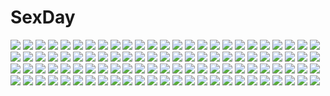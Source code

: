 # SexDay
![](https://konachan.com/jpeg/8e330d6e5b3650aee0377ff6c8858102/Konachan.com%20-%20127148%20apricot_cherry%20ass%20ayame_sakura%20blush%20brown_hair%20game_cg%20oshirikko_venus%20panties%20school_uniform%20toma_%28asagayatei%29%20underwear.jpg)
![](https://konachan.com/jpeg/cfd103dc5c0efb4cedce343c284c9814/Konachan.com%20-%20126538%20ass%20blush%20censored%20dress%20gakuou%20game_cg%20korie_riko%20nopan%20purple_hair%20pussy%20pussy_juice%20tenguji_aquarius_uduki.jpg)
![](https://konachan.com/image/81313c386a1bc2c28afab248de1ce85b/Konachan.com%20-%20272904%205555_96%20animal%20azur_lane%20bird%20blue_eyes%20breasts%20clouds%20japanese_clothes%20jpeg_artifacts%20kimono%20long_hair%20signed%20silhouette%20sky%20thighhighs%20white_hair.jpg)
![](https://konachan.com/jpeg/84c9673664a68696537af8379a4a0865/Konachan.com%20-%20297090%202girls%20azu_torako%20blonde_hair%20blush%20bow%20dress%20emori_el%20emori_miku%20gray_hair%20green_eyes%20headdress%20hug%20long_hair%20rain%20waifu2x%20water%20watermark%20wristwear.jpg)
![](https://konachan.com/image/6fd19068ca8c003100e5e35b49ba1ed9/Konachan.com%20-%20110771%20barefoot%20book%20flat_chest%20ikeda_yasuhiro%20long_hair%20navel%20nude%20pointed_ears%20purple_eyes%20purple_hair%20tagme%20tattoo%20topless%20twintails%20watermark.jpg)
![](https://konachan.com/jpeg/0032b767a8796f97f25cbdd4c1b61b8f/Konachan.com%20-%20134924%20blue_eyes%20blue_hair%20game_cg%20shindan_no_kekka_sore_wa_koi_no_yamai_desu.jpg)
![](https://konachan.com/jpeg/aa0c14aca5bd1ee396d69e4a75afa937/Konachan.com%20-%20204762%20bike_shorts%20blush%20gray_hair%20higejii%20konpaku_youmu%20myon%20see_through%20short_hair%20shorts%20skirt%20sword%20touhou%20weapon%20wet.jpg)
![](https://konachan.com/image/3d207f8f4a468ad6b6ffd52e92bc8459/Konachan.com%20-%2022319%20aquaplus%20kusakabe_yuki%20leaf%20nakamura_takeshi%20to_heart%20to_heart_2.jpg)
![](https://konachan.com/image/99b38fb6a5d8a0dd169ea272a4195ea0/Konachan.com%20-%20218418%20long_hair%20megurine_luka%20no.18%20pink_hair%20vocaloid.jpg)
![](https://konachan.com/image/14fd9c941a3e8d408228e3964413a2aa/Konachan.com%20-%20143923%202girls%20blonde_hair%20blush%20breasts%20brown_eyes%20brown_hair%20gouda_nagi%20jpeg_artifacts%20long_hair%20nipples%20original%20ribbons%20shirt_lift%20short_hair%20yuri.jpg)
![](https://konachan.com/jpeg/10f31c4c8e69bb4a0f18b9a9ca9a1c10/Konachan.com%20-%20116094%20blonde_hair%20dress%20fairy%20hat%20lily_white%20long_hair%20petals%20touhou%20wings.jpg)
![](https://konachan.com/image/355074533672e36aad6d940f2af148b4/Konachan.com%20-%2047554%20cirno%20fairy%20natsumiya_yuzu%20touhou.jpg)
![](https://konachan.com/image/8fd7317bd01b1c7786c5082a42bf06ed/Konachan.com%20-%20116351%20ass%20hirasawa_yui%20k-on%21%20nakano_azusa%20ringo78.jpg)
![](https://konachan.com/jpeg/90b01775fc9d15386d6d3ad312733b9a/Konachan.com%20-%20165417%20animal%20bird%20innocent_grey%20kara_no_shoujo%20kuchiki_touko%20sky%20sugina_miki%20wings.jpg)
![](https://konachan.com/image/3b1960a94a85ae19bf472533af938d8a/Konachan.com%20-%20185968%20a9b_%28louis814%29%20animal_ears%20breasts%20cleavage%20federica_n_doglio%20motorcycle%20open_shirt%20strike_witches.jpg)
![](https://konachan.com/jpeg/039ce713bb23ebe5968b0284c9bec901/Konachan.com%20-%20170711%20black_hair%20blonde_hair%20blood%20brown_hair%20crying%20gray_eyes%20headband%20hyuuga_neji%20long_hair%20male%20naruto%20purple_eyes%20short_hair%20tears%20uniform%20white_tiger.jpg)
![](https://konachan.com/image/a173a2d0d1eed76d5dbebfa92baa2ce3/Konachan.com%20-%20117821%20black_hair%20christmas%20dress%20game_cg%20huke%20night%20shiina_mayuri%20short_hair%20sky%20stars%20steins%3Bgate%20tagme%20tree.jpg)
![](https://konachan.com/image/bfb5e4cf76f88bc34c71a9cadf7b94e4/Konachan.com%20-%2081472%20breasts%20estel_freesia%20kakesu%20long_hair%20nipples%20nude%20pussy%20ribbons%20spread_legs%20tagme%20thighhighs%20uncensored%20yoake_mae_yori_ruri_iro_na.jpg)
![](https://konachan.com/image/3aef70accace88fd9376e3fff49c184a/Konachan.com%20-%20126965%20blue_hair%20breasts%20censored%20cum%20kaku_seiga%20miyako_yoshika%20nipples%20paizuri%20penis%20reiha%20touhou.jpg)
![](https://konachan.com/image/b394f260ce36eac5b194816bc237f373/Konachan.com%20-%2024317%20green%20nishimata_aoi.jpg)
![](https://konachan.com/image/797dfad42dc2e7af3eeafba8423b355a/Konachan.com%20-%2072486%20izayoi_sakuya%20teruru%20touhou.jpg)
![](https://konachan.com/image/9eab53bc1ba3a367ab04234491eb36ea/Konachan.com%20-%20305310%20blush%20chao_wu_xing_xian%20clouds%20flowers%20kokkoro%20pointed_ears%20princess_connect%21%20purple_eyes%20short_hair%20sky%20staff%20white_hair.jpg)
![](https://konachan.com/image/162f3eb3c10be0953932d028bab946f9/Konachan.com%20-%20167145%20blonde_hair%20blue_eyes%20bow%20eyepatch%20food%20green_eyes%20gun%20logo%20long_hair%20miyasu_sanae%20orange_hair%20short_hair%20skirt%20weapon%20white_hair%20yasouji_ai.jpg)
![](https://konachan.com/image/489a3867d4155b868b37ede83384e8ac/Konachan.com%20-%20157469%20blonde_hair%20blue_eyes%20blush%20food%20fuyuichi%20kamikita_komari%20little_busters%21%20ribbons%20school_uniform%20wink.jpg)
![](https://konachan.com/jpeg/ca88fff549bcd691f5dc81a466d1febc/Konachan.com%20-%20237387%20aliasing%20black_hair%20blush%20gray_eyes%20japanese_clothes%20matsunaga_kouyou%20miko%20nopan%20original%20short_hair%20socks%20spread_legs%20white.jpg)
![](https://konachan.com/jpeg/cfed87978d40528aa9216257c7a9066b/Konachan.com%20-%20120230%20agano_hikaru%20game_cg%20izuna_zanshinken%20male%20musumi_koutarou.jpg)
![](https://konachan.com/jpeg/11452abdf294021043060e23fdf9f5c7/Konachan.com%20-%20152726%20ass%20bed%20blush%20breasts%20censored%20cum%20game_cg%20hasegawa_yukino%20iinazuke_wa_imouto-sama%20nipples%20sex%20usami_haruka%20usami_yuuna.jpg)
![](https://konachan.com/image/31677a23cd516bc18e9774c2880f321a/Konachan.com%20-%208527%20clamp%20mokona.jpg)
![](https://konachan.com/jpeg/2dbc65af34c5e3ca947842bbbe498056/Konachan.com%20-%20265197%20bath%20bathtub%20blush%20braids%20breast_grab%20breasts%20game_cg%20moonstone%20nipples%20nude%20penis%20ponytail%20pussy%20red_hair%20sex%20short_hair%20uncensored%20yellow_eyes.jpg)
![](https://konachan.com/jpeg/481ad5d9eb48c3d38ff29edf675c5fa1/Konachan.com%20-%20292926%20anthropomorphism%20ass%20blush%20brown_hair%20chain%20kantai_collection%20nuka_%28nvkka%29%20school_uniform%20short_hair%20signed%20skirt_lift%20yellow_eyes.jpg)
![](https://konachan.com/image/1c5ed98471317c09139326a9daf463a5/Konachan.com%20-%20189810%20animal%20bird%20building%20dark%20original%20ruins%20scenic%20you_%28shimizu%29.jpg)
![](https://konachan.com/jpeg/b28b48fd593763173a1e0ceb4ef2eec1/Konachan.com%20-%2050311%20mahou_shoujo_lyrical_nanoha%20mahou_shoujo_lyrical_nanoha_strikers%20takamachi_nanoha.jpg)
![](https://konachan.com/jpeg/5307ff098521bd48e2511a151f6500b5/Konachan.com%20-%20190165%20amagi_yukiko%20black_eyes%20black_hair%20hullabaloo%20konohana_sakuya%20long_hair%20pantyhose%20persona%20persona_4%20school_uniform%20skirt%20wings.jpg)
![](https://konachan.com/jpeg/86b0623450cd1d0684f1447c01133625/Konachan.com%20-%20251831%20anthropomorphism%20brown_eyes%20dress%20kantai_collection%20long_hair%20murakumo_%28kancolle%29%20oweee%20panties%20pantyhose%20tie%20underwear%20white%20white_hair.jpg)
![](https://konachan.com/jpeg/d0473a83313be10ce5ddb16213c04154/Konachan.com%20-%20169512%20animal%20bird%20brown_eyes%20brown_hair%20car%20cat%20doll%20drink%20gray_hair%20group%20headband%20kutchii%20long_hair%20necklace%20shorts%20skirt%20socks%20tail%20tie%20umbrella.jpg)
![](https://konachan.com/image/06eb0bbcea232de273a131a5efbef96d/Konachan.com%20-%20173174%20armor%20blonde_hair%20blue_eyes%20breasts%20cleavage%20evan_yang%20horns%20long_hair%20original.jpg)
![](https://konachan.com/image/9e906b32bf1cde73f2456efa7e12ada6/Konachan.com%20-%209655%20gotoh_keiji%20kiddy_grade%20viola.jpg)
![](https://konachan.com/jpeg/64fe7087b808723c8aba1fa4aec5937f/Konachan.com%20-%20300968%20anus%20aqua_eyes%20ass%20barefoot%20bed%20blush%20breasts%20dress%20gmkj%20headdress%20long_hair%20nipples%20pussy%20pussy_juice%20skirt_lift%20tears%20tiara%20uncensored%20watermark.jpg)
![](https://konachan.com/image/04da174d48c76cfc858949d57e3b59ce/Konachan.com%20-%2049873%20hatsune_miku%20mocchiri_oyaji%20vocaloid.jpg)
![](https://konachan.com/image/a6d9552fed535f13cf711f218b46a7fc/Konachan.com%20-%20235627%202girls%20aqua_eyes%20bed%20black_hair%20blush%20bow%20breasts%20cat_smile%20catgirl%20long_hair%20neko_works%20nekopara%20no_bra%20sayori%20topless%20twintails%20white_hair.jpg)
![](https://konachan.com/jpeg/4b12cfab02a5d9a8236af42b3c9258e9/Konachan.com%20-%20136637%20bath%20black_hair%20blush%20breasts%20game_cg%20habane_kotori%20kono_oozora_ni_tsubasa_wo_hirogete%20long_hair%20nipples%20nude%20sex%20water%20wet.jpg)
![](https://konachan.com/jpeg/e1866f4955f767b226c8527f806dd6c3/Konachan.com%20-%20182673%20barefoot%20cameltoe%20collar%20golden_darkness%20horns%20long_hair%20navel%20orange_hair%20panties%20red_eyes%20spread_legs%20to_love_ru%20underwear%20yabuki_kentarou.jpg)
![](https://konachan.com/image/ac0e2ba0cb6ee2f26ad02cf883cb5dc5/Konachan.com%20-%20228689%20animal%20blue_eyes%20blush%20bow%20brown_eyes%20cat%20dark_skin%20glasses%20gray_hair%20group%20iijima_yun%20long_hair%20new_game%21%20petals%20ponytail%20twintails%20yagami_kou.jpg)
![](https://konachan.com/image/0aaae17021cd699fc2ced166ba173533/Konachan.com%20-%20145545%202girls%20blue_hair%20boots%20bow%20clouds%20food%20fruit%20hat%20leaves%20long_hair%20nagae_iku%20nekominase%20purple_hair%20red_eyes%20short_hair%20skirt%20sky%20touhou.jpg)
![](https://konachan.com/image/ca5e546cc657db99fe163da994745deb/Konachan.com%20-%20204991%20barefoot%20drink%20flowers%20food%20fruit%20green_eyes%20group%20headband%20junkpuyo%20long_hair%20original%20pink_eyes%20ponytail%20red_hair%20sideboob%20signed%20sleeping%20towel.jpg)
![](https://konachan.com/jpeg/07848858a4883b02e6fa52d1eaf3c5d9/Konachan.com%20-%2097742%20black_hair%20blue_hair%20boots%20cape%20dress%20gloves%20group%20gun%20hat%20hatsuko%20headband%20long_hair%20pink_hair%20red_hair%20ribbons%20short_hair%20sword%20tomoe_mami%20weapon.jpg)
![](https://konachan.com/jpeg/298719d390679fe0f64ad59826943b94/Konachan.com%20-%20289776%20breasts%20cleavage%20clouds%20dress%20feathers%20gray_hair%20instrument%20long_hair%20original%20petals%20red_eyes%20ribbons%20scan%20see_through%20sky%20twintails%20violin%20wings.jpg)
![](https://konachan.com/image/327db2b255781841be9e715cc845f27f/Konachan.com%20-%2021802%20bakuretsu_tenshi%20gun%20jo%20weapon.jpg)
![](https://konachan.com/image/ee2644588192ff422e5d405f48e6f369/Konachan.com%20-%2078827%20blush%20braids%20breasts%20cleavage%20dress%20fujii_yuki%20glasses%20gloves%20green_eyes%20long_hair%20meguri_megureba_megurutoki%21%3F%20purple_hair%20ribbons.jpg)
![](https://konachan.com/jpeg/93f72a6fc7439cb04c5f217ed833f2e7/Konachan.com%20-%20255312%20bikini_top%20blonde_hair%20blush%20braids%20brown_eyes%20cameltoe%20flowers%20garter%20headdress%20kneehighs%20panties%20petals%20saber%20saber_alter%20short_hair%20tree%20underwear.jpg)
![](https://konachan.com/image/929f4a419661c8c4c1373d42d6b59c05/Konachan.com%20-%20302552%20anthropomorphism%20azur_lane%20blue_eyes%20blue_hair%20blush%20bondage%20breasts%20chain%20chapayev_%28azur_lane%29%20lactation%20moepush%20nipples%20nude%20short_hair.jpg)
![](https://konachan.com/jpeg/af5de95a020f4ca2a6aff32d7e3ceb79/Konachan.com%20-%20256542%20dragon%20leaves%20long_hair%20orange%20original%20reflection%20ryky%20scenic%20signed%20silhouette%20tree%20water.jpg)
![](https://konachan.com/image/0589cd665b461ba5e4107aab651f7851/Konachan.com%20-%20223920%20achilles%20atalanta_%28fate%29%20fate_apocrypha%20fate_%28series%29%20group%20karna%20male%20mukade_%28siieregannsu%29%20semiramis%20shirou_kotomine%20spartacus%20william_shakespeare.jpg)
![](https://konachan.com/image/e5a45d7b21decee8ede5383ecb04e606/Konachan.com%20-%2073087%20ayuzawa_misaki%20black_hair%20brown_eyes%20close%20kaichou_wa_maid_sama%20long_hair%20ribbons%20vector.jpg)
![](https://konachan.com/jpeg/0f66ad80259e14a2ea80402ff4b1d080/Konachan.com%20-%20264096%20aqua_eyes%20armor%20blonde_hair%20darkness_%28konosuba%29%20disco_brando%20dress%20gloves%20kono_subarashii_sekai_ni_shukufuku_wo%21%20long_hair%20ponytail%20signed.jpg)
![](https://konachan.com/image/6b498d424cb5973fc6dd2b7655dfa958/Konachan.com%20-%20235617%20aqua_eyes%20blonde_hair%20guitar%20headphones%20instrument%20kagamine_len%20kagamine_rin%20male%20microphone%20music%20ryou_%28fallxalice%29%20short_hair%20shorts%20vocaloid.jpg)
![](https://konachan.com/image/6325cba1ac9600457385fa51b5860818/Konachan.com%20-%2036981%20momose_mio%20pastel%20yukiusagi.jpg)
![](https://konachan.com/image/e70bbe4b32da65c8a815d4d126814ea0/Konachan.com%20-%2016198%20cigarette%20ginko_%28mushishi%29%20mushishi%20smoke%20white_hair.jpg)
![](https://konachan.com/jpeg/d6859451f1218998e73924afe4997629/Konachan.com%20-%20164817%20asahi_%28ge_nyu%29%20breasts%20hatsune_miku%20miku_append%20navel%20vocaloid.jpg)
![](https://konachan.com/jpeg/ba1b52c2f54581f9bf3133a0d070111f/Konachan.com%20-%20245789%2031_%28poping31%29%20black_hair%20blush%20bow%20japanese_clothes%20long_hair%20original%20petals.jpg)
![](https://konachan.com/jpeg/f62944ee806e029aa3f1a7158543d1e4/Konachan.com%20-%20207273%202girls%20animal_ears%20aoki_shizumi%20blush%20brown_hair%20catgirl%20headdress%20idolmaster%20long_hair%20maid%20nitta_minami%20sketch%20tail%20wristwear%20yuri.jpg)
![](https://konachan.com/image/38b3f91cbbab54a7f92c6e18d1a873d1/Konachan.com%20-%2097283%20blue_eyes%20censored%20gothic%20nopan%20pussy%20scan%20spread_legs%20thighhighs%20white_hair.jpg)
![](https://konachan.com/image/1d26fdaa626f1984963146b1c2652f54/Konachan.com%20-%20114162%20animal%20bear%20deadman_wonderland%20panda%20shiro_%28deadman_wonderland%29.jpg)
![](https://konachan.com/jpeg/a5cc96cf67c42764ce838cb5be6bcc32/Konachan.com%20-%2048330%20chinese_clothes%20chinese_dress%20nishimata_aoi.jpg)
![](https://konachan.com/image/58776b638f5246818fd7ad8ae5eb8b2b/Konachan.com%20-%20279602%20aqua_hair%20clouds%20hatsune_miku%20long_hair%20sky%20twintails%20vocaloid%20wings%20yue_yue.jpg)
![](https://konachan.com/image/9c33feb814d3ce8555350c6206e80496/Konachan.com%20-%20305087%20aqua_eyes%20blood%20gotoh510%20gray_hair%20headband%20katana%20konpaku_youmu%20shirt%20short_hair%20signed%20skirt%20sword%20touhou%20weapon%20white.jpg)
![](https://konachan.com/image/2593a24a2b9659159afb42ece4f965e2/Konachan.com%20-%2016037%20tagme.jpg)
![](https://konachan.com/jpeg/d9d2764b5cdf02fbe2104b9669330858/Konachan.com%20-%20136480%20game_cg%20kamishiro_alice%20long_hair%20minori%20nanao_naru%20supipara.jpg)
![](https://konachan.com/image/9e37210caddeac75a0d04e38eab08b34/Konachan.com%20-%20189318%20blonde_hair%20blush%20breasts%20censored%20condom%20headband%20long_hair%20nipples%20no_bra%20open_shirt%20original%20penis%20pussy%20sex%20spread_legs%20suterii%20thighhighs.jpg)
![](https://konachan.com/jpeg/bda581e41c5a358f5c9fa83ac8a929db/Konachan.com%20-%20259631%20aliasing%20animal_ears%20autumn%20bba1985%20bell%20catgirl%20clouds%20dark%20green_hair%20landscape%20leaves%20long_hair%20magic%20orange_eyes%20scenic%20skirt%20sky%20tail%20tree.jpg)
![](https://konachan.com/image/ac485f1d01bae39eda89aff6635ed47c/Konachan.com%20-%2077819%20hatsune_miku%20itaya_saaya%20miku_append%20navel%20twintails%20vocaloid.jpg)
![](https://konachan.com/image/e16dbec95e56d486b51ae55659330027/Konachan.com%20-%20130067%20blue_hair%20ganesagi%20hat%20red_eyes%20remilia_scarlet%20short_hair%20touhou%20vampire%20wings.jpg)
![](https://konachan.com/image/b55d9dd22ecfdac3ac0a0076bf4d6080/Konachan.com%20-%20100027%20akemi_homura%20evicom%20kaname_madoka%20mahou_shoujo_madoka_magica%20school_uniform%20shoujo_ai%20wet.jpg)
![](https://konachan.com/image/716cdfccfa1d2b042d80a7fb1b5d6905/Konachan.com%20-%2044024%20k2pudding%20kagamine_rin%20koi_wa_sensou_%28vocaloid%29%20vocaloid.jpg)
![](https://konachan.com/jpeg/b7b58ad5e493011a3293b69e939439fa/Konachan.com%20-%20261678%20blue_eyes%20boots%20bow%20dennou_shoujo_youtuber_shiro%20dress%20gray_hair%20hat%20loli%20pantyhose%20short_hair%20tagme_%28artist%29%20white.jpg)
![](https://konachan.com/image/49567da493b6f4a49055e2de30d8da44/Konachan.com%20-%2036065%20blue_eyes%20blue_hair%20bow%20hayase_mitsuki%20kimi_ga_nozomu_eien%20long_hair%20ponytail%20school_uniform%20skirt%20socks%20tagme_%28artist%29%20white.jpg)
![](https://konachan.com/image/e0d4ba90379386dd9b7b75d958f45e47/Konachan.com%20-%20243324%20blue_eyes%20book%20breasts%20cleavage%20food%20ice_cream%20ichinose_shiki%20idolmaster%20idolmaster_cinderella_girls%20long_hair%20null_%28chronix%29%20purple_hair.jpg)
![](https://konachan.com/jpeg/44209b5c6d1f9a77c225a1eb878544db/Konachan.com%20-%20247638%20aqua_eyes%20ass%20boots%20bow%20dress%20erect_nipples%20gloves%20horns%20kneehighs%20long_hair%20nopan%20panties%20panty_pull%20pink_hair%20tail%20underwear%20waifu2x%20white.jpg)
![](https://konachan.com/image/0bc49a9c1ee4bb7c27dcb6ecf67434a1/Konachan.com%20-%20188864%20aircraft%20anthropomorphism%20brown_eyes%20brown_hair%20equipments_fairy_%28kancolle%29%20kantai_collection%20ponytail%20ryuujou_%28kancolle%29%20skirt%20tsuuhan.jpg)
![](https://konachan.com/image/592c581c2092e353ebb7d7fe0d70584c/Konachan.com%20-%20261718%20ass%20bed%20blush%20condom%20headphones%20hoodie%20long_hair%20microphone%20panties%20panty_pull%20purple_hair%20short_hair%20thighhighs%20underwear%20vocaloid%20voiceroid.jpg)
![](https://konachan.com/image/cb9365104ca50df356a7be01f4b6ddaa/Konachan.com%20-%2062930%20da_capo_ii.jpg)
![](https://konachan.com/jpeg/0d2abfba512e7fd0b227089b3563843c/Konachan.com%20-%20282022%202girls%20blue_eyes%20brown_eyes%20choker%20dress%20garter%20gray_hair%20hisakawa_hayate%20hisakawa_nagi%20idolmaster%20long_hair%20mazel%20twins%20wink%20wristwear.jpg)
![](https://konachan.com/image/61941ce319280f745bbf8047fe5c9a7a/Konachan.com%20-%20177755%20izayoi_sakuya%20maid%20neme%20remilia_scarlet%20touhou%20vampire.jpg)
![](https://konachan.com/image/d67f29e20bd2e776c8a3ddbe4b6a033c/Konachan.com%20-%20131444%20apron%20black_hair%20d_chara_mail%20long_hair%20mucha%20naked_apron.jpg)
![](https://konachan.com/image/78398d766fcf6693ecea4a64c3782a5a/Konachan.com%20-%2084593%202girls%20animal_ears%20ass%20inubashiri_momiji%20karochii_%28mochiya%29%20red_eyes%20shameimaru_aya%20shoujo_ai%20tail%20touhou%20wolfgirl.jpg)
![](https://konachan.com/image/9be53291aaf2de5e702e995d5ed4f1fc/Konachan.com%20-%2049511%20barefoot%20blue_eyes%20hat%20seo_tatsuya%20touhou%20yakumo_yukari.jpg)
![](https://konachan.com/image/144731008d01782e00e48dc04adc1a21/Konachan.com%20-%20240443%202girls%20ass%20blonde_hair%20blush%20bra%20breasts%20cropped%20gray_hair%20long_hair%20navel%20necklace%20panties%20saber%20saber_alter%20short_hair%20underwear%20yellow_eyes.jpg)
![](https://konachan.com/jpeg/62b232a9af488070c6d0815f7b465848/Konachan.com%20-%2083500%20black_eyes%20black_hair%20blood_alone%20cherry_blossoms%20flowers%20night%20takano_masayuki%20vampire.jpg)
![](https://konachan.com/jpeg/230e4ce5290f6c86b1686047377c788e/Konachan.com%20-%2068930%20ayeka_masaki_jurai%20azaka%20mihoshi_kuramitsu%20ryo_ohki%20ryoko%20sasami%20tenchi%20tenchi_muyo%20washu.jpg)
![](https://konachan.com/image/11ad0b86bf97eee57bb04afdb5b93eea/Konachan.com%20-%20266834%2055level%20dark_skin%20fate_grand_order%20fate_%28series%29%20gray_eyes%20gray_hair%20long_hair%20okita_souji_alter%20okita_souji_%28fate%29%20sword%20weapon.jpg)
![](https://konachan.com/jpeg/1398546c1c8ada257e9773390b792e2f/Konachan.com%20-%20168784%20black_hair%20butterfly%20chi%40ki%20japanese_clothes%20katana%20mikasa_ackerman%20red%20red_eyes%20shingeki_no_kyojin%20short_hair%20sword%20weapon.jpg)
![](https://konachan.com/image/3a1599b34f96262eaea9cfc6d2269aff/Konachan.com%20-%2092961%20aqua_eyes%20blonde_hair%20headphones%20kagamine_len%20kagamine_rin%20len_append%20male%20rin_append%20vocaloid.jpg)
![](https://konachan.com/image/a1e432eebe87fbac4e57eaeb3516e9a3/Konachan.com%20-%20208602%20all_male%20creepypasta%20jeff_woods%20kawacy%20male.jpg)
![](https://konachan.com/image/c8ae1e523c9395c4d6eef14e38162e85/Konachan.com%20-%20115510%20blush%20brown_hair%20cake%20food%20gloves%20green_hair%20ilolamai%20long_hair%20male%20tagme.jpg)
![](https://konachan.com/image/0b60af3e8e1630178c40df87b20afd52/Konachan.com%20-%20129812%20close%20hatsune_miku%20vocaloid.jpg)
![](https://konachan.com/image/50181e66ff2a03a167ce628d2164d0ab/Konachan.com%20-%20164515%20aya_drevis%20bandage%20black_hair%20blonde_hair%20blood%20blue_eyes%20dio%20dress%20gray_hair%20long_hair%20mad_father%20red_eyes%20ribbons%20tagme_%28character%29.jpg)
![](https://konachan.com/jpeg/e9733af2f9f5462927bd78b353e60272/Konachan.com%20-%20126305%20all_male%20armor%20banana_gyuunyuu%20blonde_hair%20dissidia_final_fantasy%20final_fantasy%20long_hair%20male%20moogle%20sword%20warrior_of_light%20weapon%20yellow.jpg)
![](https://konachan.com/image/b4aeb7d12e1ab64ee7b5cb2f5ce5a541/Konachan.com%20-%20193810%202girls%20blue_eyes%20bondage%20bow%20breasts%20chain%20choker%20dress%20flowers%20goth-loli%20headdress%20long_hair%20nipples%20original%20panties%20rose%20shackles%20stockings.jpg)
![](https://konachan.com/image/a3f8af21abf40e85a17f8ce84b9252bf/Konachan.com%20-%20185499%202girls%20black_hair%20blue_eyes%20building%20city%20dress%20gloves%20gun%20katana%20kneehighs%20long_hair%20moon%20night%20purple_eyes%20sword%20thighhighs%20tina_sprout%20weapon.jpg)
![](https://konachan.com/image/928e47562e664a66873a046f3af6d68d/Konachan.com%20-%20274874%202girls%20clouds%20ecien%20gloves%20green_eyes%20gun%20industrial%20long_hair%20orange_hair%20pantyhose%20purple_hair%20red_eyes%20ruins%20sky%20tie%20twintails%20weapon.jpg)
